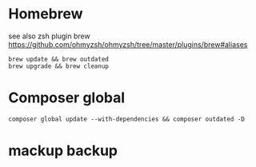 # Homebrew

see also zsh plugin brew https://github.com/ohmyzsh/ohmyzsh/tree/master/plugins/brew#aliases

```
brew update && brew outdated
brew upgrade && brew cleanup
```

# Composer global

`composer global update --with-dependencies && composer outdated -D`

# mackup backup